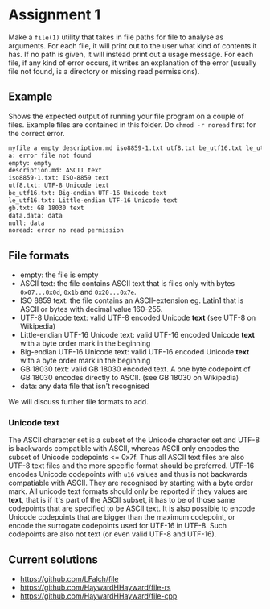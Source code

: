 # Assignment 1

Make a `file(1)` utility that takes in file paths for file to analyse as arguments. For each file, it will print out to the user what kind of contents it has. If no path is given, it will instead print out a usage message. For each file, if any kind of error occurs, it writes an explanation of the error (usually file not found, is a directory or missing read permissions).

## Example

Shows the expected output of running your file program on a couple of files. Example files are contained in this folder. Do `chmod -r noread` first for the correct error.

```sh
myfile a empty description.md iso8859-1.txt utf8.txt be_utf16.txt le_utf16.txt data.data null noread
a: error file not found
empty: empty
description.md: ASCII text
iso8859-1.txt: ISO-8859 text
utf8.txt: UTF-8 Unicode text
be_utf16.txt: Big-endian UTF-16 Unicode text
le_utf16.txt: Little-endian UTF-16 Unicode text
gb.txt: GB 18030 text
data.data: data
null: data
noread: error no read permission
```

## File formats

- empty: the file is empty
- ASCII text: the file contains ASCII text that is files only with bytes `0x07...0x0d`, `0x1b` and `0x20...0x7e`.
- ISO 8859 text: the file contains an ASCII-extension eg. Latin1 that is ASCII or bytes with decimal value 160-255.
- UTF-8 Unicode text: valid UTF-8 encoded Unicode **text** (see UTF-8 on Wikipedia)
- Little-endian UTF-16 Unicode text: valid UTF-16 encoded Unicode **text** with a byte order mark in the beginning
- Big-endian UTF-16 Unicode text: valid UTF-16 encoded Unicode **text** with a byte order mark in the beginning
- GB 18030 text: valid GB 18030 encoded text. A one byte codepoint of GB 18030 encodes directly to ASCII. (see GB 18030 on Wikipedia)
- data: any data file that isn't recognised

We will discuss further file formats to add.

### Unicode text

The ASCII character set is a subset of the Unicode character set and UTF-8 is backwards compatible with ASCII, whereas ASCII only encodes
the subset of Unicode codepoints <= 0x7f. Thus all ASCII text files are also UTF-8 text files and the more specific format should be preferred.
UTF-16 encodes Unicode codepoints with `u16` values and thus is not backwards compatiable with ASCII. They are recognised by starting with a byte order mark.
All unicode text formats should only be reported if they values are **text**, that is if it's part of the ASCII subset, it has to be of those same codepoints
that are specified to be ASCII text. It is also possible to encode Unicode codepoints that are bigger than the maximum codepoint, or encode the surrogate codepoints
used for UTF-16 in UTF-8. Such codepoints are also not text (or even valid UTF-8 and UTF-16).

## Current solutions

- <https://github.com/LFalch/file>
- <https://github.com/HaywardHHayward/file-rs>
- <https://github.com/HaywardHHayward/file-cpp>

